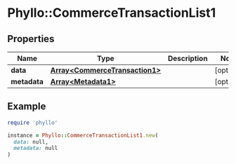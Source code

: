 # Phyllo::CommerceTransactionList1

## Properties

| Name | Type | Description | Notes |
| ---- | ---- | ----------- | ----- |
| **data** | [**Array&lt;CommerceTransaction1&gt;**](CommerceTransaction1.md) |  | [optional] |
| **metadata** | [**Array&lt;Metadata1&gt;**](Metadata1.md) |  | [optional] |

## Example

```ruby
require 'phyllo'

instance = Phyllo::CommerceTransactionList1.new(
  data: null,
  metadata: null
)
```

